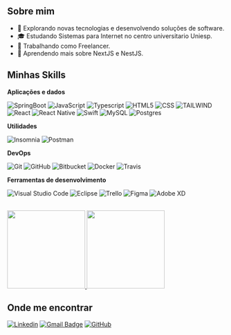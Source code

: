 
## Sobre mim

- 🤔 Explorando novas tecnologias e desenvolvendo soluções de software.
- 🎓 Estudando Sistemas para Internet no centro universitario Uniesp.
- 💼 Trabalhando como Freelancer.
- 🌱 Aprendendo mais sobre NextJS e NestJS.

## Minhas Skills

**Aplicações e dados**

![SpringBoot](https://img.shields.io/badge/Spring-6DB33F?style=for-the-badge&logo=spring&logoColor=white)
![JavaScript](https://img.shields.io/badge/JavaScript-323330?style=for-the-badge&logo=javascript&logoColor=F7DF1E)
![Typescript](https://img.shields.io/badge/TypeScript-007ACC?style=for-the-badge&logo=typescript&logoColor=white)
![HTML5](https://img.shields.io/badge/HTML5-E34F26?style=for-the-badge&logo=html5&logoColor=white)
![CSS](https://img.shields.io/badge/CSS3-1572B6?style=for-the-badge&logo=css3&logoColor=white)
![TAILWIND](https://img.shields.io/badge/Tailwind_CSS-38B2AC?style=for-the-badge&logo=tailwind-css&logoColor=white)
![React](https://img.shields.io/badge/React-20232A?style=for-the-badge&logo=react&logoColor=61DAFB)
![React Native](https://img.shields.io/badge/React_Native-20232A?style=for-the-badge&logo=react&logoColor=61DAFB)
![Swift](https://img.shields.io/badge/Swift-FA7343?style=for-the-badge&logo=swift&logoColor=white)
![MySQL](https://img.shields.io/badge/MySQL-00000F?style=for-the-badge&logo=mysql&logoColor=white)
![Postgres](https://img.shields.io/badge/PostgreSQL-316192?style=for-the-badge&logo=postgresql&logoColor=white)

**Utilidades**

![Insomnia](https://img.shields.io/badge/-Insomnia-333333?style=for-the-badge&logo=insomnia)
![Postman](https://img.shields.io/badge/-Postman-333333?style=for-the-badge&logo=postman)

**DevOps**

![Git](https://img.shields.io/badge/-Git-333333?style=for-the-badge&logo=git)
![GitHub](https://img.shields.io/badge/-GitHub-333333?style=for-the-badge&logo=github)
![Bitbucket](https://img.shields.io/badge/-Bitbucket-333333?style=for-the-badge&logo=bitbucket)
![Docker](https://img.shields.io/badge/-Docker-333333?style=for-the-badge&logo=docker)
![Travis](https://img.shields.io/badge/-Travis-333333?style=for-the-badge&logo=travis)

**Ferramentas de desenvolvimento**

![Visual Studio Code](https://img.shields.io/badge/-Visual%20Studio%20Code-333333?style=for-the-badge&logo=visual-studio-code&logoColor=007ACC)
![Eclipse](https://img.shields.io/badge/-Eclipse-333333?style=for-the-badge&logo=eclipse-ide&logoColor=2C2255)
![Trello](https://img.shields.io/badge/-Trello-333333?style=for-the-badge&logo=trello&logoColor=007ACC)
![Figma](https://img.shields.io/badge/-Figma-333333?style=for-the-badge&logo=figma&logoColor=007ACC)
![Adobe XD](https://img.shields.io/badge/-Adobe%20XD-333333?style=for-the-badge&logo=adobe-xd&logoColor=007ACC)

<br/>

<a href="https://github.com/ltbreno" title="Perfil do Iuri">
  <img height="180em" src="https://github-readme-stats.vercel.app/api?username=ltbreno&theme=dracula&show_icons=true" />
</a>
<a href="https://github.com/ltbreno" title="Perfil do Iuri">
 <img height="180em" src="https://github-readme-stats.vercel.app/api/top-langs/?username=ltbreno&layout=compact" />
</a>

## Onde me encontrar

<a href="https://www.linkedin.com/in/breno-tolentino/" >![Linkedin](https://img.shields.io/badge/LinkedIn-0077B5?style=for-the-badge&logo=linkedin&logoColor=white)</a>
[![Gmail Badge](https://img.shields.io/badge/Gmail-D14836?style=for-the-badge&logo=gmail&logoColor=white=mailto:ltbreno.dev@gmail.com)](mailto:ltbreno.dev@gmail.com)
[![GitHub](https://img.shields.io/badge/GitHub-100000?style=for-the-badge&logo=github&logoColor=white)](https://github.com/ltbreno)

